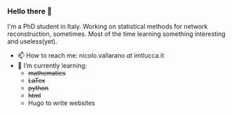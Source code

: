 ### Hello there 👋
I'm a PhD student in Italy. Working on statistical methods for network reconstruction, sometimes.
Most of the time learning something interesting and useless(yet).

- 📫 How to reach me: nicolo.vallarano _at_ imtlucca.it
- 🌱 I’m currently learning:
  - ~~mathematics~~
  - ~~LaTex~~
  - ~~python~~
  - ~~html~~
  - Hugo to write websites


<!--
**nicoloval/nicoloval** is a ✨ _special_ ✨ repository because its `README.md` (this file) appears on your GitHub profile.

Here are some ideas to get you started:

- 🔭 I’m currently working on ...
- 🌱 I’m currently learning ...
- 👯 I’m looking to collaborate on ...
- 🤔 I’m looking for help with ...
- 💬 Ask me about ...
- 📫 How to reach me: ...
- 😄 Pronouns: ...
- ⚡ Fun fact: ...
-->
